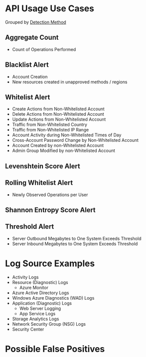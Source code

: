 # API Usage Use Cases

Grouped by [Detection Method](/Detection-Methods.md)


## Aggregate Count
- Count of Operations Performed


## Blacklist Alert
- Account Creation
- New resources created in unapproved methods / regions


## Whitelist Alert
- Create Actions from Non-Whitelisted Account
- Delete Actions from Non-Whitelisted Account
- Update Actions from Non-Whitelisted Account
- Traffic from Non-Whitelisted Country
- Traffic from Non-Whitelisted IP Range
- Account Activity during Non-Whitelisted Times of Day
- Cross-Account Password Change by Non-Whitelisted Account
- Account Created by non-Whitelisted Account
- Admin Group Modified by non-Whitelisted Account


## Levenshtein Score Alert


## Rolling Whitelist Alert
- Newly Observed Operations per User


## Shannon Entropy Score Alert


## Threshold Alert
- Server Outbound Megabytes to One System Exceeds Threshold
- Server Inbound Megabytes to One System Exceeds Threshold


# Log Source Examples
- Activity Logs
- Resource (Diagnostic) Logs
  - Azure Monitor
- Azure Active Directory Logs
- Windows Azure Diagnostics (WAD) Logs
- Application (Diagnostic) Logs
  - Web Server Logging
  - App Service Logs
- Storage Analytics Logs
- Network Security Group (NSG) Logs
- Security Center


# Possible False Positives